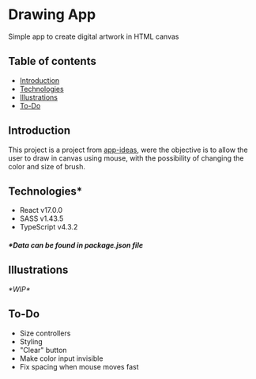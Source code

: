 # Drawing App

Simple app to create digital artwork in HTML canvas

## Table of contents
- [Introduction](#introduction)
- [Technologies](#technologies)
- [Illustrations](#illustrations)
- [To-Do](#to-do)

## Introduction
This project is a project from [app-ideas](https://github.com/rickywid/app-ideas), were the objective is to allow the user to draw in canvas using mouse, with the possibility of changing the color and size of brush.

## Technologies\*
- React v17.0.0
- SASS v1.43.5
- TypeScript v4.3.2
##### \*Data can be found in **package.json** file

## Illustrations
*\*WIP\**

## To-Do
- Size controllers
- Styling
- "Clear" button
- Make color input invisible
- Fix spacing when mouse moves fast